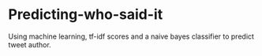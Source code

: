 # Predicting-who-said-it
Using machine learning, tf-idf scores and a naive bayes classifier to predict tweet author.
